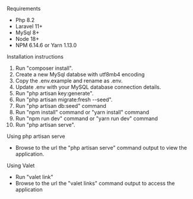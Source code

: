Requirements
- Php 8.2
- Laravel 11+
- MySql 8+
- Node 18+
- NPM 6.14.6 or Yarn 1.13.0

Installation instructions

1. Run "composer install".
2. Create a new MySql databse with utf8mb4 encoding
3. Copy the .env.example and rename as .env.
4. Update .env with your MySQL database connection details.
5. Run "php artisan key:generate".
6. Run "php artisan migrate:fresh --seed".
7. Run "php artisan db:seed" command
8. Run "npm install" command or "yarn install" command
9. Run "npm run dev" command or "yarn run dev" command
10. Run "php artisan serve".

Using php artisan serve
- Browse to the url the "php artisan serve" command output to view the application.

Using Valet
- Run "valet link"
- Browse to the url the "valet links" command output to access the application
